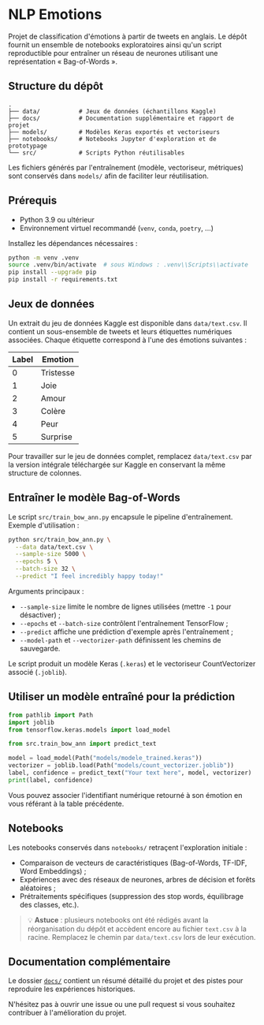 # NLP Emotions

Projet de classification d'émotions à partir de tweets en anglais. Le dépôt fournit
un ensemble de notebooks exploratoires ainsi qu'un script reproductible pour entraîner
un réseau de neurones utilisant une représentation « Bag-of-Words ».

## Structure du dépôt

```
.
├── data/           # Jeux de données (échantillons Kaggle)
├── docs/           # Documentation supplémentaire et rapport de projet
├── models/         # Modèles Keras exportés et vectoriseurs
├── notebooks/      # Notebooks Jupyter d'exploration et de prototypage
└── src/            # Scripts Python réutilisables
```

Les fichiers générés par l'entraînement (modèle, vectoriseur, métriques) sont conservés
dans `models/` afin de faciliter leur réutilisation.

## Prérequis

- Python 3.9 ou ultérieur
- Environnement virtuel recommandé (`venv`, `conda`, `poetry`, ...)

Installez les dépendances nécessaires :

```bash
python -m venv .venv
source .venv/bin/activate  # sous Windows : .venv\\Scripts\\activate
pip install --upgrade pip
pip install -r requirements.txt
```

## Jeux de données

Un extrait du jeu de données Kaggle est disponible dans `data/text.csv`. Il contient
un sous-ensemble de tweets et leurs étiquettes numériques associées. Chaque étiquette
correspond à l'une des émotions suivantes :

| Label | Emotion   |
|-------|-----------|
| 0     | Tristesse |
| 1     | Joie      |
| 2     | Amour     |
| 3     | Colère    |
| 4     | Peur      |
| 5     | Surprise  |

Pour travailler sur le jeu de données complet, remplacez `data/text.csv` par la version
intégrale téléchargée sur Kaggle en conservant la même structure de colonnes.

## Entraîner le modèle Bag-of-Words

Le script `src/train_bow_ann.py` encapsule le pipeline d'entraînement. Exemple
d'utilisation :

```bash
python src/train_bow_ann.py \
  --data data/text.csv \
  --sample-size 5000 \
  --epochs 5 \
  --batch-size 32 \
  --predict "I feel incredibly happy today!"
```

Arguments principaux :

- `--sample-size` limite le nombre de lignes utilisées (mettre `-1` pour désactiver) ;
- `--epochs` et `--batch-size` contrôlent l'entraînement TensorFlow ;
- `--predict` affiche une prédiction d'exemple après l'entraînement ;
- `--model-path` et `--vectorizer-path` définissent les chemins de sauvegarde.

Le script produit un modèle Keras (`.keras`) et le vectoriseur CountVectorizer associé
(`.joblib`).

## Utiliser un modèle entraîné pour la prédiction

```python
from pathlib import Path
import joblib
from tensorflow.keras.models import load_model

from src.train_bow_ann import predict_text

model = load_model(Path("models/modele_trained.keras"))
vectorizer = joblib.load(Path("models/count_vectorizer.joblib"))
label, confidence = predict_text("Your text here", model, vectorizer)
print(label, confidence)
```

Vous pouvez associer l'identifiant numérique retourné à son émotion en vous référant à
la table précédente.

## Notebooks

Les notebooks conservés dans `notebooks/` retraçent l'exploration initiale :

- Comparaison de vecteurs de caractéristiques (Bag-of-Words, TF-IDF, Word Embeddings) ;
- Expériences avec des réseaux de neurones, arbres de décision et forêts aléatoires ;
- Prétraitements spécifiques (suppression des stop words, équilibrage des classes, etc.).

> 💡 **Astuce** : plusieurs notebooks ont été rédigés avant la réorganisation du dépôt et
> accèdent encore au fichier `text.csv` à la racine. Remplacez le chemin par `data/text.csv`
> lors de leur exécution.

## Documentation complémentaire

Le dossier [`docs/`](docs/) contient un résumé détaillé du projet et des pistes pour
reproduire les expériences historiques.

N'hésitez pas à ouvrir une issue ou une pull request si vous souhaitez contribuer
à l'amélioration du projet.
